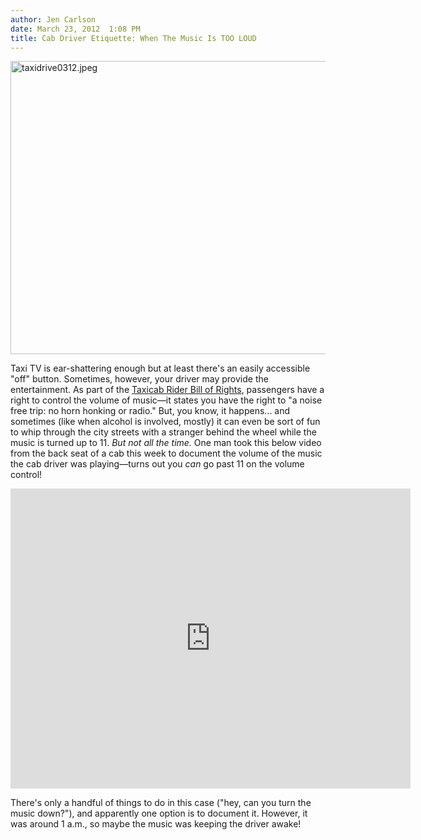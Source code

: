 ```yaml
---
author: Jen Carlson
date: March 23, 2012  1:08 PM
title: Cab Driver Etiquette: When The Music Is TOO LOUD
---
```


<p><span class="mt-enclosure mt-enclosure-image" style="display: inline;"> <img alt="taxidrive0312.jpeg" src="https://web.archive.org/web/20120324095611im_/http://gothamist.com/attachments/arts_jen/taxidrive0312.jpeg" width="640" height="469" class="image-none"> </span></p>

<p>Taxi TV is ear-shattering enough but at least there&apos;s an easily accessible &quot;off&quot; button. Sometimes, however, your driver may provide the entertainment. As part of the <a href="https://web.archive.org/web/20120324095611/http://www.nyc.gov/html/tlc/html/passenger/taxicab_rights.shtml">Taxicab Rider Bill of Rights</a>, passengers have a right to control the volume of music&#x2014;it states you have the right to &quot;a noise free trip: no horn honking or radio.&quot; But, you know, it happens... and sometimes (like when alcohol is involved, mostly) it can even be sort of fun to whip through the city streets with a stranger behind the wheel while the music is turned up to 11. <em>But not all the time.</em> One man took this below video from the back seat of a cab this week to document the volume of the music the cab driver was playing&#x2014;turns out you <em>can</em> go past 11 on the volume control!</p>

<p><iframe width="640" height="480" src="https://web.archive.org/web/20120324095611if_/http://www.youtube.com/embed/ass3BB7xW7Q" frameborder="0" allowfullscreen></iframe></p>

<p>There&apos;s only a handful of things to do in this case (&quot;hey, can you turn the music down?&quot;), and apparently one option is to document it. However, it was around 1 a.m., so maybe the music was keeping the driver awake!</p>